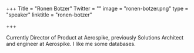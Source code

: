 +++
Title = "Ronen Botzer"
Twitter = ""
image = "ronen-botzer.png"
type = "speaker"
linktitle = "ronen-botzer"

+++

Currently Director of Product at Aerospike, previously Solutions Architect and engineer at Aerospike. I like me some databases.
